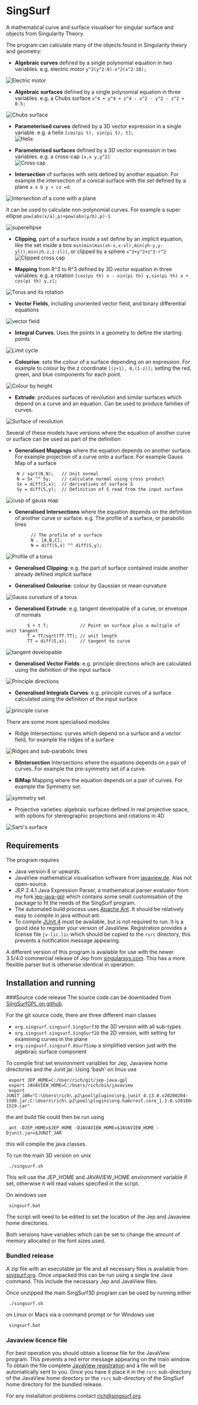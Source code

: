 # SingSurf
A mathematical curve and surface visualiser for singular surface and objects from Singularity Theory.

The program can calculate many of the objects found in Singularity theory and geometry:

* **Algebraic curves** defined by a single polynomial equation in two variables. e.g. electric motor 
`y^2(y^2-9)-x^2(x^2-10);`

![Electric motor](doc/electric_motor.png)
* **Algebraic surfaces** defined by a single polynomial equation in three variables. e.g. a Chubs surface
`x^4 + y^4 + z^4 - x^2 - y^2 - z^2 + 0.5;`
            
![Chubs surface](doc/chubs_surface.png)
* **Parameterised curves** defined by a 3D vector expression in a single variable. e.g. a helix
`[cos(pi t), sin(pi t), t];`    
![Helix](doc/helix.png)
* **Parameterised surfaces** defined by a 3D vector expression in two variables. e.g. a cross-cap
`[x,x y,y^2]`          
![Cross cap](doc/cross_cap.png)

* **Intersection** of surfaces with sets defined by another equation. 
For example the intersection of a conical surface with the set defined by a plane `a x b y + cz =d`.

![Intersection of a cone with a plane](doc/cone_intersection_sml.png)

It can be used to calculate non-polynomial curves. 
For example a super ellipse `pow(abs(x/a),p)+pow(abs(y/b),p)-1` 

![superellipse](doc/super_ellipse.png)

* **Clipping**, part of a surface inside a set define by an implicit equation, like the set inside a box 
`min(min(min(xh-x,x-xl),min(yh-y,y-yl)),min(zh-z,z-zl))`,
or clipped by a sphere `x^2+y^2+z^2-r^2`
![Clipped cross cap ](doc/cross_cap_clip.png)

* **Mapping** from R^3 to R^3 defined by 3D vector equation in three variables. e.g. a rotation
`[cos(pi th) x - sin(pi th) y,sin(pi th) x + cos(pi th) y,z];`   	
		   
![Torus and its rotation](doc/rotated_torus.png)
* **Vector Fields**, including unoriented vector field, and binary differential equations

![vector field](doc/vector_field.png)

* **Integral Curves**. Uses the points in a geometry to define the starting points

![Limit cycle](doc/hopf_bifucation.png)

* **Colourise**: sets the colour of a surface depending on an expression. For example to colour by the z coordinate
`[(z+1), 0,(1-z)];`	setting the red, green, and blue components for each point. 
	
![Colour by height](doc/colour_by_height.png)
* **Extrude**: produces surfaces of revolution and similar surfaces which depend on a curve and an equation. 
Can be used to produce families of curves.

![Surface of revolution](doc/surface_of_revolution.png)
	 
Several of these models have versions where the equation of another curve or surface can be used as part of the definition

* **Generalised Mappings** where the equation depends on another surface. For example projection of a curve onto a surface.
For example Gauss Map of a surface

```
	N / sqrt(N.N);   // Unit normal
	N = Sx ^^ Sy;    // calculate normal using cross product
	Sx = diff(S,x);  // derivatives of surface S
	Sy = diff(S,y);  // Definition of S read from the input surface
```

![cusp of gauss map](doc/cusp_of_gauss_map.png)
* **Generalised Intersections** where the equation depends on the definition of another curve or surface. 
e.g. The profile of a surface, or parabolic lines

			// The profile of a surface
			N . [A,B,C];
			N = diff(S,x) ^^ diff(S,y);	

![Profile of a torus](doc/torus_profile_sml.png)

* **Generalised Clipping**: e.g. the part of 	surface contained inside another already defined implicit surface

* **Generalised Colourise**: colour by Gaussian or mean curvature

![Gauss curvature of a torus](doc/gauss_curvature.png)

* **Generalised Extrude**: e.g. tangent developable of a curve, or envelope of normals

```
        S + t T;            // Point on surface plus a multiple of unit tangent
        T = TT/sqrt(TT.TT); // unit length
        TT = diff(S,x);     // tangent to curve
```
![tangent developable](doc/tangent_developable.png)

* **Generalised Vector Fields**: e.g. principle directions which are calculated using the definition of the input surface

![Principle directions](doc/principle_directions.png)

* **Generalised Integrals Curves**: e.g. principle curves of a surface calculated using the definition of the input surface

![principle curve](doc/principle_curves.png)

There are some more specialised modules

* Ridge Intersections: curves which depend on a surface and a vector field, for example the ridges of a surface 

![Ridges and sub-parabolic lines](doc/ridges.png)

* **BiIntersection** Intersections where the equations depends on a pair of curves. For example the pre-symmetry set of a curve.

* **BiMap** Mapping where the equation depends on a pair of curves. For example the Symmetry set.

![symmetry set](doc/symmetry_set.png)

* Projective varieties: algebraic surfaces defined in real projective space, 
with options for stereographic projections and rotations in 4D

![Sarti's surface](doc/sarti.png)

## Requirements

The program requires

* Java version 8 or upwards.
* JavaView mathematical visualisation software from [javaview.de](http://www.javaview.de/). Alas not open-source.
* JEP 2.4.1 Java Expression Parser, a mathematical parser evaluator from my fork 
[jep-java-gpl](https://github.com/RichardMorris/jep-java-gpl) which 
contains some small customisation of the package to fit the needs of the SingSurf program.
* The automated build process uses [Apache Ant](https://ant.apache.org/). It should be relatively easy to compile in java without ant.
* To compile [JUnit 4](https://junit.org/junit4/) must be available, but is not required to run.
It is a good idea to register your version of JavaView. Registration provides a license file `jv-lic.lic` which should be copied to the `rsrc` directory, this prevents a notification message appearing.    

A different version of this program is available for use with the newer 3.5/4.0 commercial release of Jep from [singularsys.com](http://www.singularsys.com/jep/). 
This has a more flexible parser but is otherwise identical in operation.

## Installation and running

###Source code release
The source code can be downloaded from [SingSurfGPL on github](https://github.com/RichardMorris/SingSurfGPL).

For the git source code, there are three different main classes
* `org.singsurf.singsurf.SingSurf3D` the 3D version with all sub-types
* `org.singsurf.singsurf.SingSurf2D` the 2D version, with setting for examining curves in the plane
* `org.singsurf.singsurf.ASurfSimp` a simplified version just with the algebraic surface component

To compile first set environment variables for Jep, Javaview home directories and the Junit jar.
Using 'bash' on linux use

     export JEP_HOME=C:/User/rich/git/jep-java-gpl
     export JAVAVIEW_HOME=C:/Users/rich/bin/javaview
     export JUNIT_JAR="C:\Users\rich\.p2\pool\plugins\org.junit_4.13.0.v20200204-1500.jar;C:\Users\rich\.p2\pool\plugins\org.hamcrest.core_1.3.0.v20180420-1519.jar"

the ant build file could then be run using

     ant -DJEP_HOME=$JEP_HOME -DJAVAVIEW_HOME=$JAVAVIEW_HOME -Djunit.jar=$JUNIT_JAR

this will compile the java classes. 

To run the main 3D version on unix

     ./singsurf.sh

This will use the JEP_HOME and JAVAVIEW_HOME environment variable if set, otherwise it
will read values specified in the script.
    
On windows use

     singsurf.bat

The script will need to be edited to set the location of the Jep and Javaview home directories.

Both versions have variables which can be set to change the amount of memory allocated or the font sizes used.

### Bundled release

A zip file with an executable jar file and all necessary files is available from [singsurf.org](http://singsurf.org/singsurf/SingSurfPro.html). Once unpacked this can be run using a single line Java command.
This include the necessary Jep and JavaView files.

Once unzipped the main SingSurf3D program can be used by running either

     ./singsurf.sh

on Linux or Macs via a command prompt or for Windows use

     singsurf.bat

### Javaview licence file

For best operation you should obtain a license file for the JavaView program. This prevents a red error message appearing on the main window.
To obtain the file complete [JavaView registration](http://www.javaview.de/download/registration.html) and a file will be automatically
sent to you. Once you have it place it in the `rsrc` sub-directory of the JavaView home directory or
the `rsrc` sub-directory of the SingSurf home directory for the bundled release.

For any installation problems contact rich@singsurf.org.





					               
